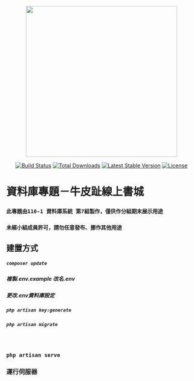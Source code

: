 <p align="center"><a href="https://laravel.com" target="_blank"><img src="https://raw.githubusercontent.com/laravel/art/master/logo-lockup/5%20SVG/2%20CMYK/1%20Full%20Color/laravel-logolockup-cmyk-red.svg" width="400"></a></p>

<p align="center">
<a href="https://travis-ci.org/laravel/framework"><img src="https://travis-ci.org/laravel/framework.svg" alt="Build Status"></a>
<a href="https://packagist.org/packages/laravel/framework"><img src="https://img.shields.io/packagist/dt/laravel/framework" alt="Total Downloads"></a>
<a href="https://packagist.org/packages/laravel/framework"><img src="https://img.shields.io/packagist/v/laravel/framework" alt="Latest Stable Version"></a>
<a href="https://packagist.org/packages/laravel/framework"><img src="https://img.shields.io/packagist/l/laravel/framework" alt="License"></a>
</p>

# 資料庫專題－牛皮趾線上書城

### `此專題由110-1 資料庫系統 第7組製作，僅供作分組期末展示用途`
### `未經小組成員許可，請勿任意發布、挪作其他用途`

## 建置方式
##### `composer update`
##### 複製.env.example 改名.env
##### 更改.env資料庫設定
##### `php artisan key:generate`
##### `php artisan migrate`
　
### `php artisan serve`
### 運行伺服器

